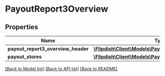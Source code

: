 # PayoutReport3Overview

## Properties
Name | Type | Description | Notes
------------ | ------------- | ------------- | -------------
**payout_report3_overview_header** | [**\Flipdish\\Client\Models\PayoutReport3OverviewHeader**](PayoutReport3OverviewHeader.md) |  | [optional] 
**payout_stores** | [**\Flipdish\\Client\Models\PayoutReport3Store[]**](PayoutReport3Store.md) |  | [optional] 

[[Back to Model list]](../README.md#documentation-for-models) [[Back to API list]](../README.md#documentation-for-api-endpoints) [[Back to README]](../README.md)


